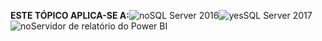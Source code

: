 **ESTE TÓPICO APLICA-SE A:**![no](media/no.png)SQL Server 2016![yes](media/yes.png)SQL Server 2017![no](media/no.png)Servidor de relatório do Power BI